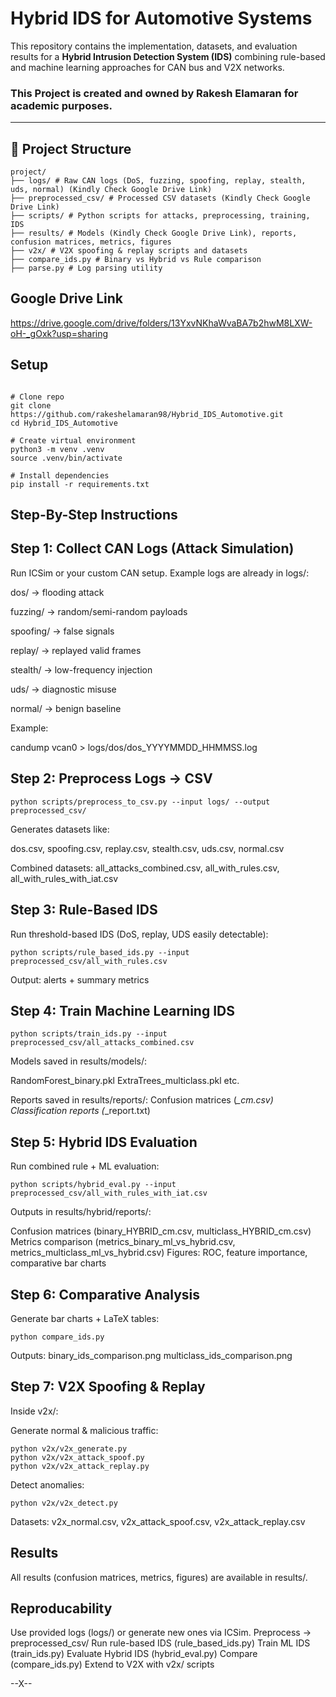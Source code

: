 # Hybrid IDS for Automotive Systems

This repository contains the implementation, datasets, and evaluation results for a **Hybrid Intrusion Detection System (IDS)** combining rule-based and machine learning approaches for CAN bus and V2X networks.

### This Project is created and owned by Rakesh Elamaran for academic purposes.
---

## 📂 Project Structure

```
project/
├── logs/ # Raw CAN logs (DoS, fuzzing, spoofing, replay, stealth, uds, normal) (Kindly Check Google Drive Link)
├── preprocessed_csv/ # Processed CSV datasets (Kindly Check Google Drive Link)
├── scripts/ # Python scripts for attacks, preprocessing, training, IDS
├── results/ # Models (Kindly Check Google Drive Link), reports, confusion matrices, metrics, figures
├── v2x/ # V2X spoofing & replay scripts and datasets
├── compare_ids.py # Binary vs Hybrid vs Rule comparison
├── parse.py # Log parsing utility
```

## Google Drive Link

https://drive.google.com/drive/folders/13YxvNKhaWvaBA7b2hwM8LXW-oH-_gOxk?usp=sharing

## Setup

```

# Clone repo
git clone https://github.com/rakeshelamaran98/Hybrid_IDS_Automotive.git
cd Hybrid_IDS_Automotive

# Create virtual environment
python3 -m venv .venv
source .venv/bin/activate

# Install dependencies
pip install -r requirements.txt

```

## Step-By-Step Instructions

## Step 1: Collect CAN Logs (Attack Simulation)

Run ICSim or your custom CAN setup. Example logs are already in logs/:

dos/ → flooding attack

fuzzing/ → random/semi-random payloads

spoofing/ → false signals

replay/ → replayed valid frames

stealth/ → low-frequency injection

uds/ → diagnostic misuse

normal/ → benign baseline

Example:

candump vcan0 > logs/dos/dos_YYYYMMDD_HHMMSS.log


## Step 2: Preprocess Logs → CSV

```
python scripts/preprocess_to_csv.py --input logs/ --output preprocessed_csv/
```

Generates datasets like:

dos.csv, spoofing.csv, replay.csv, stealth.csv, uds.csv, normal.csv

Combined datasets:
all_attacks_combined.csv, all_with_rules.csv, all_with_rules_with_iat.csv

## Step 3: Rule-Based IDS

Run threshold-based IDS (DoS, replay, UDS easily detectable):

```
python scripts/rule_based_ids.py --input preprocessed_csv/all_with_rules.csv
```
Output: alerts + summary metrics

## Step 4: Train Machine Learning IDS

```
python scripts/train_ids.py --input preprocessed_csv/all_attacks_combined.csv

```
Models saved in results/models/:

RandomForest_binary.pkl
ExtraTrees_multiclass.pkl
etc.

Reports saved in results/reports/:
Confusion matrices (*_cm.csv)
Classification reports (*_report.txt)

## Step 5: Hybrid IDS Evaluation

Run combined rule + ML evaluation:

```
python scripts/hybrid_eval.py --input preprocessed_csv/all_with_rules_with_iat.csv
```

Outputs in results/hybrid/reports/:

Confusion matrices (binary_HYBRID_cm.csv, multiclass_HYBRID_cm.csv)
Metrics comparison (metrics_binary_ml_vs_hybrid.csv, metrics_multiclass_ml_vs_hybrid.csv)
Figures: ROC, feature importance, comparative bar charts

## Step 6: Comparative Analysis

Generate bar charts + LaTeX tables:

```
python compare_ids.py
```

Outputs:
binary_ids_comparison.png
multiclass_ids_comparison.png

## Step 7: V2X Spoofing & Replay

Inside v2x/:

Generate normal & malicious traffic:

```
python v2x/v2x_generate.py
python v2x/v2x_attack_spoof.py
python v2x/v2x_attack_replay.py
```
Detect anomalies:

```
python v2x/v2x_detect.py
```

Datasets: v2x_normal.csv, v2x_attack_spoof.csv, v2x_attack_replay.csv

## Results
All results (confusion matrices, metrics, figures) are available in results/.

## Reproducability

Use provided logs (logs/) or generate new ones via ICSim.
Preprocess → preprocessed_csv/
Run rule-based IDS (rule_based_ids.py)
Train ML IDS (train_ids.py)
Evaluate Hybrid IDS (hybrid_eval.py)
Compare (compare_ids.py)
Extend to V2X with v2x/ scripts


--X--
